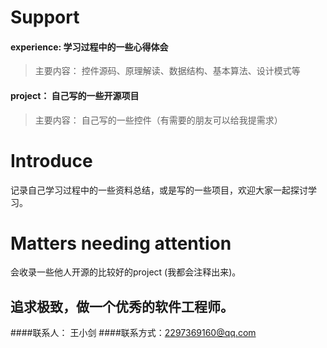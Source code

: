# Support

#### experience: 学习过程中的一些心得体会
>主要内容：
控件源码、原理解读、数据结构、基本算法、设计模式等

#### project： 自己写的一些开源项目
>主要内容：
自己写的一些控件（有需要的朋友可以给我提需求）

# Introduce

 记录自己学习过程中的一些资料总结，或是写的一些项目，欢迎大家一起探讨学习。
 
# Matters needing attention

 会收录一些他人开源的比较好的project (我都会注释出来)。
 

## 追求极致，做一个优秀的软件工程师。

####联系人：  王小剑
####联系方式：2297369160@qq.com